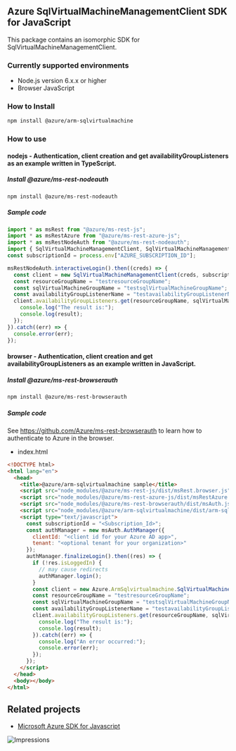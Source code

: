 ## Azure SqlVirtualMachineManagementClient SDK for JavaScript

This package contains an isomorphic SDK for SqlVirtualMachineManagementClient.

### Currently supported environments

- Node.js version 6.x.x or higher
- Browser JavaScript

### How to Install

```bash
npm install @azure/arm-sqlvirtualmachine
```

### How to use

#### nodejs - Authentication, client creation and get availabilityGroupListeners as an example written in TypeScript.

##### Install @azure/ms-rest-nodeauth

```bash
npm install @azure/ms-rest-nodeauth
```

##### Sample code

```typescript
import * as msRest from "@azure/ms-rest-js";
import * as msRestAzure from "@azure/ms-rest-azure-js";
import * as msRestNodeAuth from "@azure/ms-rest-nodeauth";
import { SqlVirtualMachineManagementClient, SqlVirtualMachineManagementModels, SqlVirtualMachineManagementMappers } from "@azure/arm-sqlvirtualmachine";
const subscriptionId = process.env["AZURE_SUBSCRIPTION_ID"];

msRestNodeAuth.interactiveLogin().then((creds) => {
  const client = new SqlVirtualMachineManagementClient(creds, subscriptionId);
  const resourceGroupName = "testresourceGroupName";
  const sqlVirtualMachineGroupName = "testsqlVirtualMachineGroupName";
  const availabilityGroupListenerName = "testavailabilityGroupListenerName";
  client.availabilityGroupListeners.get(resourceGroupName, sqlVirtualMachineGroupName, availabilityGroupListenerName).then((result) => {
    console.log("The result is:");
    console.log(result);
  });
}).catch((err) => {
  console.error(err);
});
```

#### browser - Authentication, client creation and get availabilityGroupListeners as an example written in JavaScript.

##### Install @azure/ms-rest-browserauth

```bash
npm install @azure/ms-rest-browserauth
```

##### Sample code

See https://github.com/Azure/ms-rest-browserauth to learn how to authenticate to Azure in the browser.

- index.html
```html
<!DOCTYPE html>
<html lang="en">
  <head>
    <title>@azure/arm-sqlvirtualmachine sample</title>
    <script src="node_modules/@azure/ms-rest-js/dist/msRest.browser.js"></script>
    <script src="node_modules/@azure/ms-rest-azure-js/dist/msRestAzure.js"></script>
    <script src="node_modules/@azure/ms-rest-browserauth/dist/msAuth.js"></script>
    <script src="node_modules/@azure/arm-sqlvirtualmachine/dist/arm-sqlvirtualmachine.js"></script>
    <script type="text/javascript">
      const subscriptionId = "<Subscription_Id>";
      const authManager = new msAuth.AuthManager({
        clientId: "<client id for your Azure AD app>",
        tenant: "<optional tenant for your organization>"
      });
      authManager.finalizeLogin().then((res) => {
        if (!res.isLoggedIn) {
          // may cause redirects
          authManager.login();
        }
        const client = new Azure.ArmSqlvirtualmachine.SqlVirtualMachineManagementClient(res.creds, subscriptionId);
        const resourceGroupName = "testresourceGroupName";
        const sqlVirtualMachineGroupName = "testsqlVirtualMachineGroupName";
        const availabilityGroupListenerName = "testavailabilityGroupListenerName";
        client.availabilityGroupListeners.get(resourceGroupName, sqlVirtualMachineGroupName, availabilityGroupListenerName).then((result) => {
          console.log("The result is:");
          console.log(result);
        }).catch((err) => {
          console.log("An error occurred:");
          console.error(err);
        });
      });
    </script>
  </head>
  <body></body>
</html>
```

## Related projects

- [Microsoft Azure SDK for Javascript](https://github.com/Azure/azure-sdk-for-js)


![Impressions](https://azure-sdk-impressions.azurewebsites.net/api/impressions/azure-sdk-for-js/sdk/sqlvirtualmachine/arm-sqlvirtualmachine/README.png)
